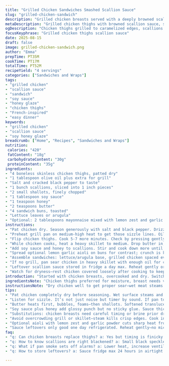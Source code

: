 ```yaml
---
title: "Grilled Chicken Sandwiches Smashed Scallion Sauce"
slug: "grilled-chicken-sandwich"
description: "Grilled chicken breasts served with a deeply browned scallion sauce giving a punch. Chicken marinated lightly, grilled until caramelized edges appear. Sauce skillet-sizzled till scallions blacken, sharp smell releases. Toasted buns or rustic bread, crunchy and warm. Balances charred vegetal notes with tender meat texture. Ingredient swaps possible: chicken thighs for juicier bite; leeks instead of scallions for mild sweetness. Prep and cook controlled by visual signs more than clocks. Sauces often overlooked–charring aromatics flips flavor profiles. Sandwich textures layered with crisp lettuce or creamy spread. Pragmatic techniques cut down mess and time. A relaxed, messy dinner or sharp midday fix."
metaDescription: "Grilled chicken thighs with browned scallion sauce, soy-honey glaze, crisp bread, and sharp aromatics for layered textures and bold smoky notes."
ogDescription: "Chicken thighs grilled to caramelized edges, scallions blackened in butter with soy and honey glaze. Bite smoky, juicy, crunchy layers fast."
focusKeyphrase: "Grilled chicken thighs scallion sauce"
date: 2025-08-15
draft: false
image: grilled-chicken-sandwich.png
author: "Emma"
prepTime: PT35M
cookTime: PT17M
totalTime: PT52M
recipeYield: "4 servings"
categories: ["Sandwiches and Wraps"]
tags:
- "grilled chicken"
- "scallion sauce"
- "sandwich"
- "soy sauce"
- "honey glaze"
- "chicken thighs"
- "French-inspired"
- "easy dinner"
keywords:
- "grilled chicken"
- "scallion sauce"
- "soy honey glaze"
breadcrumb: ["Home", "Recipes", "Sandwiches and Wraps"]
nutrition: 
 calories: "420"
 fatContent: "18g"
 carbohydrateContent: "30g"
 proteinContent: "35g"
ingredients:
- "4 boneless skinless chicken thighs, patted dry"
- "1 tablespoon olive oil plus extra for grill"
- "Salt and cracked black pepper to taste"
- "1 bunch scallions, sliced into 1 inch pieces"
- "2 small shallots, finely chopped"
- "1 tablespoon soy sauce"
- "1 teaspoon honey"
- "2 teaspoons butter"
- "4 sandwich buns, toasted"
- "Lettuce leaves or arugula"
- "Optional: 2 tablespoons mayonnaise mixed with lemon zest and garlic powder"
instructions:
- "Pat chicken dry. Season generously with salt and black pepper. Drizzle olive oil over. Let rest 10 minutes to temper. Skinless thighs give more forgiving cook than breasts, juicier finish, trust me."
- "Preheat grill pan on medium-high heat to get those sizzle lines. Oil pan lightly. Lay chicken skin side down if any skin present; otherwise just flat. Listen for the sizzle, that’s the sound of the Maillard reaction kicking in. Don’t move too soon—wait for caramelized edges to form. Roughly 6-8 minutes."
- "Flip chicken thighs. Cook 5-7 more minutes. Check by pressing gently: chicken should feel firm but not rock hard. Use finger test—not just timer."
- "While chicken cooks, heat a heavy skillet to medium. Drop butter in; let bubble, foam. Add shallots first—soften until translucent, about 2 minutes. Then add scallions. Immediately the edges start curling, the aroma darkens, you want black speckles appearing, not total burn. Stir frequently, about 7-9 minutes. Listen for crackles. Scallions should crisp and color deep mahogany. Watch closely. If burned black bitter, reduce heat next time."
- "Add soy sauce and honey to scallions. Stir and cook down more until sauce thickens slightly. If too sticky, splash water to loosen. Sauce should coat scallions, glossy with punch."
- "Spread optional lemon garlic aioli on buns for contrast; crunch is key here so lightly toast again if soft."
- "Assemble sandwiches: lettuce/arugula base, grilled chicken spaced evenly, spoon scallion sauce on top generously. Bite into mix of smoky umami, bright scallion heat, soft juicy meat with bread taste and texture."
- "If no grill, pan sear chicken in heavy skillet with enough oil for char. Flip carefully to avoid tearing meat. Overcrowding causes steam, no crisp edges."
- "Leftover scallion sauce stored in fridge a day max. Reheat gently or serve cold as accent condiment."
- "Watch for dryness—rest chicken covered loosely after cooking to keep juices trapped. No immediate slicing before rest or toughness galore."
introduction: "Started with chicken breasts, overcooked and dry. Switched to thighs over time for moistness. Needed sauce punch—plain mayo felt flat. Scallion sauce charred dark in skillet gave unexpected smoky twang. Shallots add sweetness in background, balancing burnt edges. Learned key hot pan and texture cues. Sandwich bread toasted just right—crisp yet chewy. The sticky sweet soy-honey glaze helped pull everything together. Holding back on heavy sauces keeps bright scallion flavor intact. Tried leeks once, milder but less character. Perfect for casual meals that demand layers of flavor and crunch. Essential kitchen tricks: timing by sound, feel and sight beats alarm clocks every time."
ingredientsNote: "Chicken thighs preferred for moisture, breast needs very careful timing or brining first. Scallions sliced into chunks to blacken without disintegrating, allows caramelized charred flavor with crunch bits. Shallots soften first to add sweet baseline, dark burnt scallions otherwise can overwhelm. Soy sauce and honey balance smoke with umami and touch sweetness but adjust per taste. If no sandwich buns, use baguette halves or ciabatta for crust contrast. Aioli mix optional but cuts char heat and adds moisture. Olive oil not just flavor but prevents sticking on grill and frying pan. Keep herbs fresh for best aromatics. If scallions not available, try mild leeks but lower heat, longer cook. Don’t overcrowd pan or steam develops ruining that crunch."
instructionsNote: "Dry chicken well to get proper sear—wet meat steams instead. Heat grill or pan until very hot so chicken hits sizzling surface immediately. Flip only when edges look caramelized and chicken releases easily. Press finger for firmness indication. Sauce is all about patience—shallots soften fully before scallions go in. Scallions need direct contact with hot fat to blacken spots, stir constantly to prevent full burn. When soy and honey mix added, sauce thickens and glossy sheen develops, must coat scallions not pool at bottom. Toast buns with care—too light and bread chewy, too dark and bitter. Assemble fast to keep contrast of hot chicken and crunchy fresh greens. Rest chicken after cooking prevents drying. If pan searing instead, add small splash water and cover briefly if meat tough. Otherwise trust your senses: smell, sight, touch over timers."
tips:
- "Pat chicken completely dry before seasoning. Wet surface steams and kills that needed Maillard crust. Olive oil spread evenly—not drips, just enough to coat. Let rest post-oil for moisture to temper; not fridge cold going on hot pan."
- "Listen for sizzle. It’s not just noise but timer by sound. If pan too cold, no crust, if too hot, edges blacken before center cooks. Flip only when chicken releases easy—resistant means it’s not ready. Press test near thickest part feels springy but firm, no jiggly or rock hard."
- "Butter heats first, bubbles, foams—then shallots. Softened translucent, not burnt, about two minutes. Add scallions chunks right after, stir constantly. Want curling, black speckles on edges only. If black all over bitter, heat too high or left still. Crackles sound means sugars caramelizing."
- "Soy sauce plus honey add glossy punch but no sticky glue. Sauce thickens slightly, coats scallions. If too thick, splash water. Too runny, cook down more. Taste balance matters—smoky edge meets sweet but not overpoweringly sticky. Adjust per scallion quality too."
- "Substitutions: chicken breasts need careful timing or brine prior dry cook. Leeks milder than scallions, longer cook time lower temp; less crunch but sweet subtle notes. Bread swap depends on crunch—brioche too soft, ciabatta or baguette best for texture contrast."
- "Avoid overcrowding grill or skillet—steam kills crisp edges. Cook in batches if needed. Flip chicken thighs gently to keep shape intact. Rest chicken covered loosely after cooking traps juices. Cut right off heat to avoid dry tough bites. Timing beats clocks here."
- "Optional aioli with lemon zest and garlic powder cuts sharp heat from charred scallions but keep spread thin. Toast buns twice if soft, crunch reactivated makes solid sandwich structure. Greens like arugula or lettuce layered under chicken add fresh crisp contrast, don’t skip."
- "Sauce leftovers only good one day refrigerated. Reheat gently—no microwave full blast or burnt bitter appears. Serve cold as condiment accent or warmed briefly to revive gloss and soften scallion crunch. Scallions degrade fast, flavor fades fast too."
faq:
- "q: Can chicken breasts replace thighs? a: Yes but timing is finicky. Breasts dry fast no skin. Brine helps keep moist or cook low and slow. Flip faster, watch edges caramelize quickly. Thighs more forgiving, juicier, better crust without drying."
- "q: How to know scallions are right blackened? a: Small black speckles on edges, crackle sound popping like tiny fireworks but not full charred black. Should look mahogany, not burnt. Burnt means bitter taste and ruins sauce base. Constant stir stops full burn."
- "q: What if pan smoke sets off alarms? a: Lower heat, increase ventilation. Use heavy skillet over grill pan cooler temp. Butter foams first then add shallots helps buffer heat spike. Oil also prevents burning. Don’t leave unattended, quick quick stir."
- "q: How to store leftovers? a: Sauce fridge max 24 hours in airtight container or jar. Chicken cold stays okay 2-3 days wrapped. Bread best eaten day of. Reheat chicken low and slow to avoid rubber texture. Sauces lose snap if left longer, degrade flavor fast."

---
```

